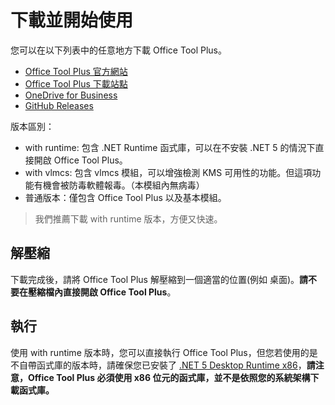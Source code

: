 # 下載並開始使用

您可以在以下列表中的任意地方下載 Office Tool Plus。

- [Office Tool Plus 官方網站](http://otp.landian.vip/)
- [Office Tool Plus 下載站點](https://otp.landian.vip/redirect/download.html)
- [OneDrive for Business](https://coolhub-my.sharepoint.com/:f:/g/personal/yerong_coolhub_onmicrosoft_com/Ev9IUbXAw01JgwrAgsIFB8YBzJebdZZpmsR9hZFAZZVDgg?e=AkSdZU)
- [GitHub Releases](https://github.com/YerongAI/Office-Tool/releases)

版本區別：

- with runtime: 包含 .NET Runtime 函式庫，可以在不安裝 .NET 5 的情況下直接開啟 Office Tool Plus。
- with vlmcs: 包含 vlmcs 模組，可以增強檢測 KMS 可用性的功能。但這項功能有機會被防毒軟體報毒。（本模組內無病毒）
- 普通版本：僅包含 Office Tool Plus 以及基本模組。

> 我們推薦下載 with runtime 版本，方便又快速。

## 解壓縮

下載完成後，請將 Office Tool Plus 解壓縮到一個適當的位置(例如 桌面)。**請不要在壓縮檔內直接開啟 Office Tool Plus**。

## 執行

使用 with runtime 版本時，您可以直接執行 Office Tool Plus，但您若使用的是不自帶函式庫的版本時，請確保您已安裝了 [.NET 5 Desktop Runtime x86](https://dotnet.microsoft.com/download/dotnet/current/runtime)，**請注意，Office Tool Plus 必須使用 x86 位元的函式庫，並不是依照您的系統架構下載函式庫。**
